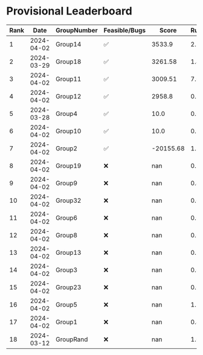 # Provisional Leaderboard
| Rank | Date | GroupNumber | Feasible/Bugs | Score | Runtime |
| ------ | ------------ | ------------------- |-------------| ------- | ------- |
| 1 | 2024-04-02 | Group14 | ✅ | 3533.9 | 2.79s |
| 2 | 2024-03-29 | Group18 | ✅ | 3261.58 | 1.41s |
| 3 | 2024-04-02 | Group11 | ✅ | 3009.51 | 7.06s |
| 4 | 2024-04-02 | Group12 | ✅ | 2958.8 | 0.27s |
| 5 | 2024-03-28 | Group4 | ✅ | 10.0 | 0.09s |
| 6 | 2024-04-02 | Group10 | ✅ | 10.0 | 0.95s |
| 7 | 2024-04-02 | Group2 | ✅ | -20155.68 | 1.34s |
| 8 | 2024-04-02 | Group19 | ❌ | nan | 0.1s |
| 9 | 2024-04-02 | Group9 | ❌ | nan | 0.42s |
| 10 | 2024-04-02 | Group32 | ❌ | nan | 0.09s |
| 11 | 2024-04-02 | Group6 | ❌ | nan | 0.09s |
| 12 | 2024-04-02 | Group8 | ❌ | nan | 0.09s |
| 13 | 2024-04-02 | Group13 | ❌ | nan | 0.36s |
| 14 | 2024-04-02 | Group3 | ❌ | nan | 0.09s |
| 15 | 2024-04-02 | Group23 | ❌ | nan | 0.09s |
| 16 | 2024-04-02 | Group5 | ❌ | nan | 1.72s |
| 17 | 2024-04-02 | Group1 | ❌ | nan | 0.45s |
| 18 | 2024-03-12 | GroupRand | ❌ | nan | 1.02s |

